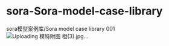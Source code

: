 # sora-Sora-model-case-library
sora模型案例库/Sora model case library
001 
![Uploading 模特附图 橙(3).jpg…]()
